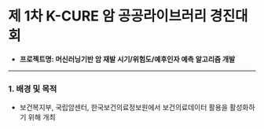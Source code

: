 # 제 1차 K-CURE 암 공공라이브러리 경진대회
- **프로젝트명: 머신러닝기반 암 재발 시기/위험도/예후인자 예측 알고리즘 개발**

  
---
### 1. 배경 및 목적
- 보건복지부, 국립암센터, 한국보건의료정보원에서 보건의료데이터 활용을 활성화하기 위해 개최
